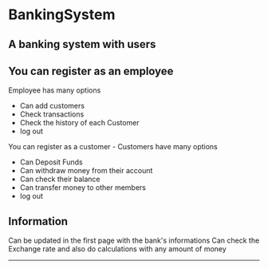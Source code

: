 # BankingSystem
A banking system with users
-
You can register as an employee
-
Employee has many options
<ul>
   <li>Can add customers</li>
   <li>Check transactions</li>
   <li>Check the history of each Customer</li>
   <li>log out</li>
  </ul>
  You can register as a customer
-
Customers have many options
  <ul>
   <li>Can Deposit Funds</li>
   <li>Can withdraw money from their account</li>
   <li>Can check their balance</li>
  <li>Can transfer money to other members</li>
   <li>log out</li>
  </ul>
  
  Information
  -
  
  Can be updated in the first page with the bank's informations 
  Can check the Exchange rate and also do calculations with any amount of money
  
  ---
